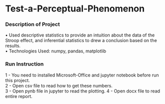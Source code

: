 # Test-a-Perceptual-Phenomenon

### Description of Project  
• Used descriptive statistics to provide an intuition about the data of the Stroop effect, and inferential statistics to drew a conclusion based on the results.  
• Technologies Used: numpy, pandas, matplotlib  
  
### Run Instruction  
1 - You need to installed Microsoft-Office and jupyter notebook before run this project.  
2 - Open csv file to read how to get these numbers.  
3 - Open pynb file in jupyter to read the plotting.
4 - Open docx file to read entire report.
